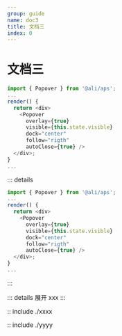 ```yaml
---
group: guide
name: doc3
title: 文档三
index: 0
---
```


# 文档三


```js
import { Popover } from '@ali/aps';
...
render() {
  return <div>
    <Popover 
      overlay={true} 
      visible={this.state.visible} 
      dock="center"
      follow="rigth"
      autoClose={true} />
  </div>;
}
...
```

::: details
```js
import { Popover } from '@ali/aps';
...
render() {
  return <div>
    <Popover 
      overlay={true} 
      visible={this.state.visible} 
      dock="center"
      follow="rigth"
      autoClose={true} />
  </div>;
}
...
```
:::

::: details 展开
xxx
:::

:: include ./xxxx 

:: include ./yyyy